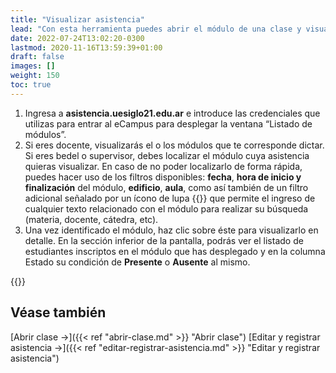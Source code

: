```yaml
---
title: "Visualizar asistencia"
lead: "Con esta herramienta puedes abrir el módulo de una clase y visualizar la asistencia de los estudiantes al mismo."
date: 2022-07-24T13:02:20-0300
lastmod: 2020-11-16T13:59:39+01:00
draft: false
images: []
weight: 150
toc: true
---
```


1. Ingresa a **asistencia.uesiglo21.edu.ar** e introduce las credenciales que utilizas para entrar al eCampus para desplegar la ventana “Listado de módulos”.
2. Si eres docente, visualizarás el o los módulos que te corresponde dictar. Si eres bedel o supervisor, debes localizar el módulo cuya asistencia quieras visualizar. En caso de no poder localizarlo de forma rápida, puedes hacer uso de los filtros disponibles: **fecha**, **hora de inicio y finalización** del módulo, **edificio**, **aula**, como así también de un filtro adicional señalado por un ícono de lupa {{<inline-icon image="search.png" alt="search icon">}} que permite el ingreso de cualquier texto relacionado con el módulo para realizar su búsqueda (materia, docente, cátedra, etc).
3. Una vez identificado el módulo, haz clic sobre éste para visualizarlo en detalle. En la sección inferior de la pantalla, podrás ver el listado de estudiantes inscriptos en el módulo que has desplegado y en la columna Estado su condición de **Presente** o **Ausente** al mismo.


{{<note text="Para realizar una búsqueda de un estudiante en particular, podrás utilizar el filtro para buscar estudiantes por Nombre, Apellido, DNI, Legajo, etc.">}}
</b>

## Véase también

[Abrir clase →]({{< ref "abrir-clase.md" >}} "Abrir clase")
[Editar y registrar asistencia →]({{< ref "editar-registrar-asistencia.md" >}} "Editar y registrar asistencia")